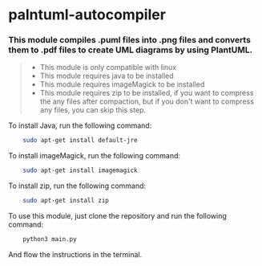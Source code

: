 # palntuml-autocompiler

### This module compiles .puml files into .png files and converts them to .pdf files to create UML diagrams by using PlantUML.

> - This module is only compatible with linux
> - This module requires java to be installed
> - This module requires imageMagick to be installed
> - This module requires zip to be installed, if you want to compress the any files after compaction, but if you don't want to compress any files, you can skip this step.

To install Java, run the following command:
```bash
    sudo apt-get install default-jre
```

To install imageMagick, run the following command:  
```bash
    sudo apt-get install imagemagick
```

To install zip, run the following command:  
```bash
    sudo apt-get install zip
```

To use this module, just clone the repository and run the following command:

```bash
    python3 main.py
```
And flow the instructions in the terminal.